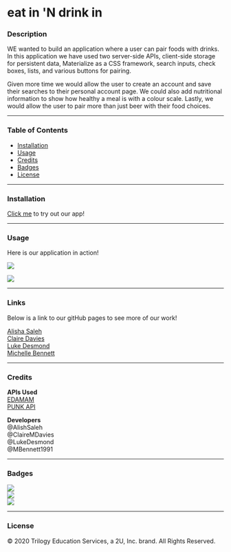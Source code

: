 # eat in 'N drink in
### Description
WE wanted to build an application where a user can pair foods with drinks. In this application we have used two server-side APIs, client-side storage for persistent data, Materialize as a CSS framework, search inputs, check boxes, lists, and various buttons for pairing.

Given more time we would allow the user to create an account and save their searches to their personal account page. We could also add nutritional information to show how healthy a meal is with a colour scale. Lastly, we would allow the user to pair more than just beer with their food choices.

---

### Table of Contents
* [Installation](#Installation) 
* [Usage](#Usage)  
* [Credits](#Credits)  
* [Badges](#Badges)  
* [License](#License)

---
<a name = "Installation"></a>
### Installation 
<a href = "">Click me</a> to try out our app!

---
<a name = "Usage"></a>
### Usage  
Here is our application in action!

![](images/screenshot1.png)<br>

![](images/screenshot2.png)

---
<a name = "Links"></a>
### Links
Below is a link to our gitHub pages to see more of our work!

<a href = "https://github.com/AlishaSaleh/">Alisha Saleh</a><br>
<a href = "https://github.com/ClaireMDavies/">Claire Davies</a><br>
<a href = "https://github.com/lukedesmond/">Luke Desmond</a><br>
<a href = "https://github.com/mbennett1991/">Michelle Bennett</a>
 
---
<a name = "Credits"></a>  
### Credits
<b>APIs Used</b><br>
<a href = "https://www.edamam.com/">EDAMAM</a><br>
<a href = "https://punkapi.com/documentation/v2">PUNK API</a><br>

<b>Developers</b><br>
@AlishSaleh<br>
@ClaireMDavies<br>
@LukeDesmond<br>
@MBennett1991

---
<a name = "Badges"></a>
### Badges 
<img src = "https://img.shields.io/badge/HTML-100%25-red"
/><br>
<img src = "https://img.shields.io/badge/JS-100%25-blue"
/><br>
<img src = "https://img.shields.io/badge/CSS-100%25-green"
/>

---
<a name = "License"></a>
### License 
© 2020 Trilogy Education Services, a 2U, Inc. brand. All Rights Reserved.